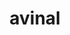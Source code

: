 ---
title: avinal
github: https://github.com/avinal
mode: dark
transition: 3s
archetype:
- Minimalistic
---